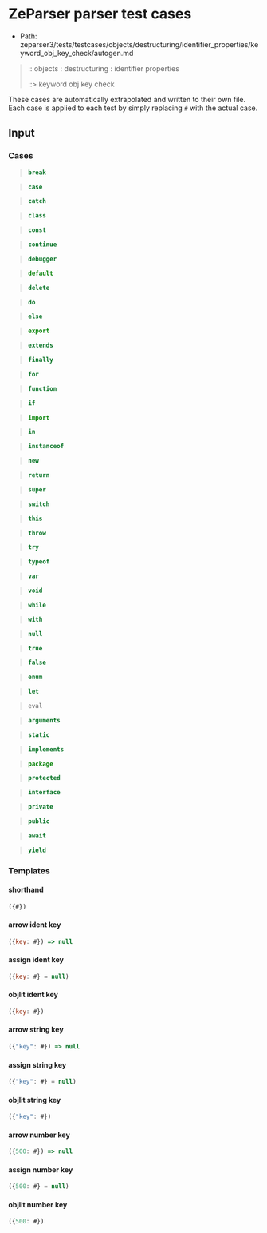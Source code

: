 # ZeParser parser test cases

- Path: zeparser3/tests/testcases/objects/destructuring/identifier_properties/keyword_obj_key_check/autogen.md

> :: objects : destructuring : identifier properties
>
> ::> keyword obj key check

These cases are automatically extrapolated and written to their own file.
Each case is applied to each test by simply replacing `#` with the actual case.

## Input

### Cases

> `````js
> break
> `````

> `````js
> case
> `````

> `````js
> catch
> `````

> `````js
> class
> `````

> `````js
> const
> `````

> `````js
> continue
> `````

> `````js
> debugger
> `````

> `````js
> default
> `````

> `````js
> delete
> `````

> `````js
> do
> `````

> `````js
> else
> `````

> `````js
> export
> `````

> `````js
> extends
> `````

> `````js
> finally
> `````

> `````js
> for
> `````

> `````js
> function
> `````

> `````js
> if
> `````

> `````js
> import
> `````

> `````js
> in
> `````

> `````js
> instanceof
> `````

> `````js
> new
> `````

> `````js
> return
> `````

> `````js
> super
> `````

> `````js
> switch
> `````

> `````js
> this
> `````

> `````js
> throw
> `````

> `````js
> try
> `````

> `````js
> typeof
> `````

> `````js
> var
> `````

> `````js
> void
> `````

> `````js
> while
> `````

> `````js
> with
> `````

> `````js
> null
> `````

> `````js
> true
> `````

> `````js
> false
> `````

> `````js
> enum
> `````

> `````js
> let
> `````

> `````js
> eval
> `````

> `````js
> arguments
> `````

> `````js
> static
> `````

> `````js
> implements
> `````

> `````js
> package
> `````

> `````js
> protected
> `````

> `````js
> interface
> `````

> `````js
> private
> `````

> `````js
> public
> `````

> `````js
> await
> `````

> `````js
> yield
> `````

### Templates

#### shorthand

`````js
({#})
`````

#### arrow ident key

`````js
({key: #}) => null
`````

#### assign ident key

`````js
({key: #} = null)
`````

#### objlit ident key

`````js
({key: #})
`````

#### arrow string key

`````js
({"key": #}) => null
`````

#### assign string key

`````js
({"key": #} = null)
`````

#### objlit string key

`````js
({"key": #})
`````

#### arrow number key

`````js
({500: #}) => null
`````

#### assign number key

`````js
({500: #} = null)
`````

#### objlit number key

`````js
({500: #})
`````
